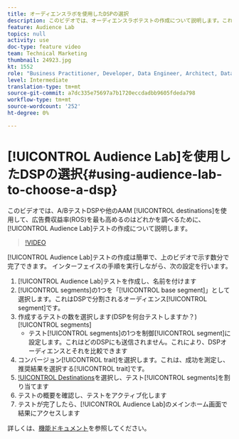 ```yaml
---
title: オーディエンスラボを使用したDSPの選択
description: このビデオでは、オーディエンスラボテストの作成について説明します。これにより、A/BテストDSPや他のAAMの目的地で、広告費収益率が最も高いのはどの目的地かを確認できます。
feature: Audience Lab
topics: null
activity: use
doc-type: feature video
team: Technical Marketing
thumbnail: 24923.jpg
kt: 1552
role: "Business Practitioner, Developer, Data Engineer, Architect, Data Architect, Administrator, Leader"
level: Intermediate
translation-type: tm+mt
source-git-commit: a7dc335e75697a7b1720eccdadbb9605fdeda798
workflow-type: tm+mt
source-wordcount: '252'
ht-degree: 0%

---
```



# [!UICONTROL Audience Lab]を使用したDSPの選択{#using-audience-lab-to-choose-a-dsp}

このビデオでは、A/BテストDSPや他のAAM [!UICONTROL destinations]を使用して、広告費収益率(ROS)を最も高めるのはどれかを調べるために、[!UICONTROL Audience Lab]テストの作成について説明します。

>[!VIDEO](https://video.tv.adobe.com/v/24923/?quality=12)

[!UICONTROL Audience Lab]テストの作成は簡単で、上のビデオで示す数分で完了できます。 インターフェイスの手順を実行しながら、次の設定を行います。

1. [!UICONTROL Audience Lab]テストを作成し、名前を付けます
1. [!UICONTROL segments]の1つを「[!UICONTROL base segment]」として選択します。これはDSPで分割されるオーディエンス[!UICONTROL segment]です。
1. 作成するテストの数を選択します(DSPを何台テストしますか？)[!UICONTROL segments]
   * テスト[!UICONTROL segments]の1つを制御[!UICONTROL segment]に設定します。これはどのDSPにも送信されません。これにより、DSPオーディエンスとそれを比較できます
1. コンバージョン[!UICONTROL trait]を選択します。これは、成功を測定し、推奨結果を選択する[!UICONTROL trait]です。
1. [!UICONTROL Destinations](DSPなど)を選択し、テスト[!UICONTROL segments]を割り当てます
1. テストの概要を確認し、テストをアクティブ化します
1. テストが完了したら、[!UICONTROL Audience Lab]のメインホーム画面で結果にアクセスします

詳しくは、[機能ドキュメント](https://marketing.adobe.com/resources/help/en_US/aam/audience-lab.html)を参照してください。